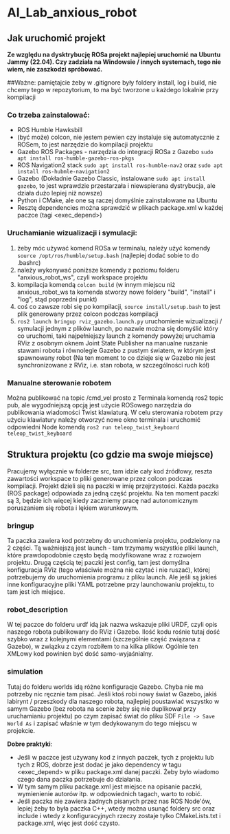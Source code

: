 # AI_Lab_anxious_robot

## Jak uruchomić projekt
**Ze względu na dysktrybucję ROSa projekt najlepiej uruchomić na Ubuntu Jammy (22.04). Czy zadziała na Windowsie / innych systemach, tego nie wiem, nie zaszkodzi spróbować.**

##Ważne: pamiętajcie żeby w .gitignore były foldery install, log i build, nie chcemy tego w repozytorium, to ma być tworzone u każdego lokalnie przy kompilacji

### Co trzeba zainstalować:
- ROS Humble Hawksbill
- (być może) colcon, nie jestem pewien czy instaluje się automatycznie z ROSem, to jest narzędzie do kompilacji projektu
- Gazebo ROS Packages - narzędzia do integracji ROSa z Gazebo `sudo apt install ros-humble-gazebo-ros-pkgs`
- ROS Navigation2 stack `sudo apt install ros-humble-nav2` oraz `sudo apt install ros-hubmle-navigation2`
- Gazebo (Dokładnie Gazebo Classic, instalowane `sudo apt install gazebo`, to jest wprawdzie przestarzała i niewspierana dystrybucja, ale działa dużo lepiej niż nowsze)
- Python i CMake, ale one są raczej domyślnie zainstalowane na Ubuntu
- Resztę dependencies można sprawdzić w plikach package.xml w każdej paczce (tagi <exec_depend>)

### Uruchamianie wizualizacji i symulacji:
1. żeby móc używać komend ROSa w terminalu, należy użyć komendy `source /opt/ros/humble/setup.bash` (najlepiej dodać sobie to do .bashrc)
2. należy wykonywać poniższe komendy z poziomu folderu "anxious_robot_ws", czyli workspace projektu
3. kompilacja komendą `colcon build` (w innym miejscu niż anxious_robot_ws ta komenda stworzy nowe foldery "build", "install" i "log", stąd poprzedni punkt)
4. coś co zawsze robi się po kompilacji, `source install/setup.bash` to jest plik generowany przez colcon podczas kompilacji
5. `ros2 launch bringup rviz_gazebo.launch.py` uruchomienie wizualizacji / symulacji jednym z plików launch, po nazwie można się domyślić który co uruchomi, taki najpełniejszy launch z komendy powyżej uruchamia RViz z osobnym oknem Joint State Publisher na manualne ruszanie stawami robota i równolegle Gazebo z pustym światem, w którym jest spawnowany robot (Na ten moment to co dzieje się w Gazebo nie jest synchronizowane z RViz, i.e. stan robota, w szczególności ruch kół)

### Manualne sterowanie robotem
Można publikować na topic /cmd_vel prosto z Terminala komendą ros2 topic pub, ale wygodniejszą opcją jest użycie ROSowego narzędzia do publikowania wiadomości Twist klawiaturą.
W celu sterowania robotem przy użyciu klawiatury należy otworzyć nowe okno terminala i uruchomić odpowiedni Node komendą `ros2 run teleop_twist_keyboard teleop_twist_keyboard`


## Struktura projektu (co gdzie ma swoje miejsce)
Pracujemy wyłącznie w folderze src, tam idzie cały kod źródłowy, reszta zawartości workspace to pliki generowane przez colcon podczas kompilacji.
Projekt dzieli się na paczki w imię przejrzystości. Każda paczka (ROS package) odpowiada za jedną część projektu. Na ten moment paczki są 3, będzie ich więcej kiedy zaczniemy pracę nad autonomicznym poruszaniem się robota i lękiem warunkowym.

### bringup
Ta paczka zawiera kod potrzebny do uruchomienia projektu, podzielony na 2 części. Tą ważniejszą jest launch - tam trzymamy wszystkie pliki launch, które prawdopodobnie często będą modyfikowane wraz z rozwojem projektu.
Drugą częścią tej paczki jest config, tam jest domyślna konfiguracja RViz (tego właściwie można nie czytać i nie ruszać), której potrzebujemy do uruchomienia programu z pliku launch. Ale jeśli są jakieś inne konfiguracyjne pliki YAML potrzebne przy launchowaniu projektu, to tam jest ich miejsce.

### robot_description
W tej paczce do folderu urdf idą jak nazwa wskazuje pliki URDF, czyli opis naszego robota publikowany do RViz i Gazebo. Ilość kodu rośnie tutaj dość szybko wraz z kolejnymi elementami (szczególnie część związana z Gazebo), w związku z czym rozbiłem to na kilka plików. Ogólnie ten XMLowy kod powinien być dość samo-wyjaśnialny.

### simulation
Tutaj do folderu worlds idą różne konfiguracje Gazebo. Chyba nie ma potrzeby nic ręcznie tam pisać. Jeśli ktoś robi nowy świat w Gazebo, jakiś labirynt / przeszkody dla naszego robota, najlepiej poustawiać wszystko w samym Gazebo (bez robota na scenie żeby się nie duplikował przy uruchamianiu projektu) po czym zapisać świat do pliku SDF `File -> Save World As` i zapisać właśnie w tym dedykowanym do tego miejscu w projekcie.

**Dobre praktyki**:
- Jeśli w paczce jest używany kod z innych paczek, tych z projektu lub tych z ROS, dobrze jest dodać je jako dependency w tagu <exec_depend> w pliku package.xml danej paczki. Żeby było wiadomo czego dana paczka potrzebuje do działania.
- W tym samym pliku package.xml jest miejsce na opisanie paczki, wymienienie autorów itp. w odpowiednich tagach, warto to robić.
- Jeśli paczka nie zawiera żadnych pisanych przez nas ROS Node'ów, lepiej żeby to była paczka C++, wtedy można usunąć foldery src oraz include i wtedy z konfiguracyjnych rzeczy zostaje tylko CMakeLists.txt i package.xml, więc jest dość czysto.


